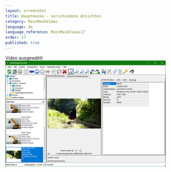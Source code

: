 ```yaml
---
layout: screenshot
title: Hauptmaske - verschiedene Ansichten
category: MainMaskViews
language: de
language_reference: MainMaskViews17
order: 17
published: true
---
```

Video ausgewählt
<img src="https://raw.githubusercontent.com/QuickImageComment/QuickImageComment/main/UserManual/images/Deutsch-prg/FormQuickImageComment-Video.png">
